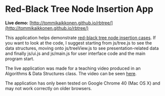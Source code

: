 # Red-Black Tree Node Insertion App

**Live demo:** [http://tommikaikkonen.github.io/rbtree/](http://tommikaikkonen.github.io/rbtree/)

This application helps demonstrate [red-black tree node insertion cases](http://en.wikipedia.org/wiki/Red%E2%80%93black_tree#Insertion). If you want to look at the code, I suggest starting from js/tree.js to see the data structures, moving onto js/treeView.js to see presentation-related data and finally js/ui.js and js/main.js for user interface code and the main program start.

The live application was made for a teaching video produced in an Algorithms & Data Structures class. The video can be seen [here](https://www.youtube.com/watch?v=g9SaX0yeneU).

The application has only been tested on Google Chrome 40 (Mac OS X) and may not work correctly on older browsers.